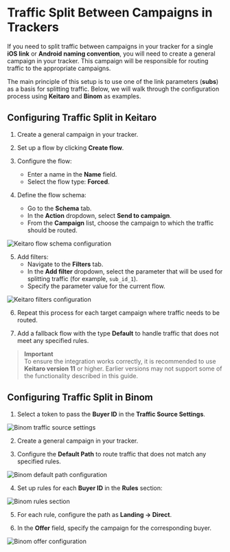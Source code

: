 # Traffic Split Between Campaigns in Trackers

If you need to split traffic between campaigns in your tracker for a single **iOS link** or **Android naming convention**, you will need to create a general campaign in your tracker. This campaign will be responsible for routing traffic to the appropriate campaigns.

The main principle of this setup is to use one of the link parameters (**subs**) as a basis for splitting traffic. Below, we will walk through the configuration process using **Keitaro** and **Binom** as examples.

## Configuring Traffic Split in Keitaro

1. Create a general campaign in your tracker.

2. Set up a flow by clicking **Create flow**.

3. Configure the flow:
   - Enter a name in the **Name** field.
   - Select the flow type: **Forced**.

4. Define the flow schema:
   - Go to the **Schema** tab.
   - In the **Action** dropdown, select **Send to campaign**.
   - From the **Campaign** list, choose the campaign to which the traffic should be routed.

![Keitaro flow schema configuration](/img/5.9/image1.png)

5. Add filters:
   - Navigate to the **Filters** tab.
   - In the **Add filter** dropdown, select the parameter that will be used for splitting traffic (for example, `sub_id_1`).
   - Specify the parameter value for the current flow.

![Keitaro filters configuration](/img/5.9/image2.png)

6. Repeat this process for each target campaign where traffic needs to be routed.

7. Add a fallback flow with the type **Default** to handle traffic that does not meet any specified rules.
> **Important**  
> To ensure the integration works correctly, it is recommended to use **Keitaro version 11** or higher. Earlier versions may not support some of the functionality described in this guide.

## Configuring Traffic Split in Binom

1. Select a token to pass the **Buyer ID** in the **Traffic Source Settings**.

![Binom traffic source settings](/img/5.9/image3.png)

2. Create a general campaign in your tracker.

3. Configure the **Default Path** to route traffic that does not match any specified rules.

![Binom default path configuration](/img/5.9/image4.png)

4. Set up rules for each **Buyer ID** in the **Rules** section:

![Binom rules section](/img/5.9/image5.png)

5. For each rule, configure the path as **Landing → Direct**.

6. In the **Offer** field, specify the campaign for the corresponding buyer.

![Binom offer configuration](/img/5.9/image6.png)